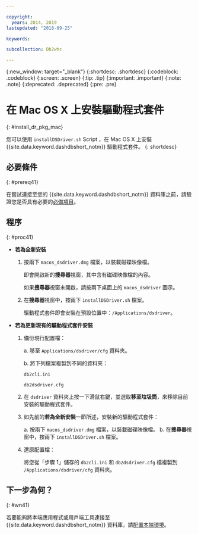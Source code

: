```yaml
---

copyright:
  years: 2014, 2019
lastupdated: "2018-09-25"

keywords:

subcollection: Db2whc

---
```


<!-- Attribute definitions --> 
{:new_window: target="_blank"}
{:shortdesc: .shortdesc}
{:codeblock: .codeblock}
{:screen: .screen}
{:tip: .tip}
{:important: .important}
{:note: .note}
{:deprecated: .deprecated}
{:pre: .pre}

# 在 Mac OS X 上安裝驅動程式套件
{: #install_dr_pkg_mac}

您可以使用 `installDSDriver.sh` Script ，在 Mac OS X 上安裝 {{site.data.keyword.dashdbshort_notm}} 驅動程式套件。
{: shortdesc}

## 必要條件
{: #prereq41}

在嘗試連接至您的 {{site.data.keyword.dashdbshort_notm}} 資料庫之前，請驗證您是否具有必要的[必備項目](/docs/services/Db2whc/connecting/connecting.html#prereqs)。

<!-- Download the Db2 driver package for your operating system from the web console and install it. -->

## 程序
{: #proc41}

- **若為全新安裝**

  1. 按兩下 `macos_dsdriver.dmg` 檔案，以裝載磁碟映像檔。
   
     即會開啟新的**搜尋器**視窗，其中含有磁碟映像檔的內容。

     如果**搜尋器**視窗未開啟，請按兩下桌面上的 `macos_dsdriver` 圖示。
  2. 在**搜尋器**視窗中，按兩下 `installDSDriver.sh` 檔案。

     驅動程式套件即會安裝在預設位置中：`/Applications/dsdriver`。

- **若為更新現有的驅動程式套件安裝**

  1. 備份現行配置檔：

     a. 移至 `Applications/dsdriver/cfg` 資料夾。

     b. 將下列檔案複製到不同的資料夾： 
    
        `db2cli.ini`

        `db2dsdriver.cfg`
  2. 在 `dsdriver` 資料夾上按一下滑鼠右鍵，並選取**移至垃圾筒**，來移除目前安裝的驅動程式套件。
  3. 如先前的**若為全新安裝**一節所述，安裝新的驅動程式套件：
     
     a. 按兩下 `macos_dsdriver.dmg` 檔案，以裝載磁碟映像檔。
     b. 在**搜尋器**視窗中，按兩下 `installDSDriver.sh` 檔案。
  4. 還原配置檔：

     將您從「步驟 1」儲存的 `db2cli.ini` 和 `db2dsdriver.cfg` 檔複製到 `/Applications/dsdriver/cfg` 資料夾。

## 下一步為何？
{: #wn41}

若要能夠將本端應用程式或用戶端工具連接至 {{site.data.keyword.dashdbshort_notm}} 資料庫，請[配置本端環境](/docs/services/Db2whc/connecting/driver_pkg_cfg.html)。
